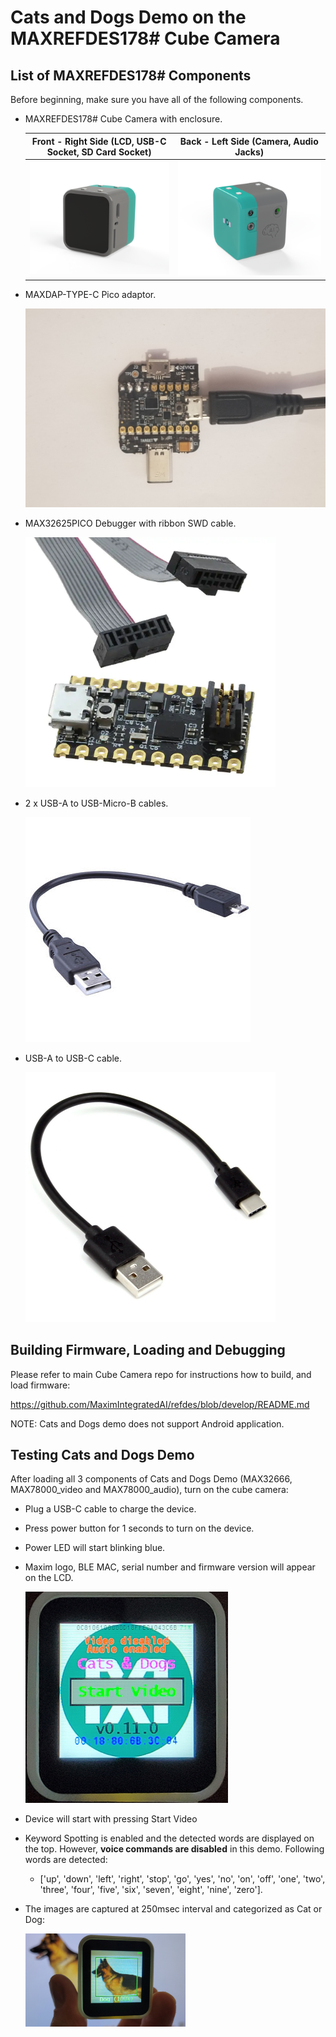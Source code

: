 

# Cats and Dogs Demo on the MAXREFDES178# Cube Camera

## List of MAXREFDES178# Components

Before beginning, make sure you have all of the following components.

  * MAXREFDES178# Cube Camera with enclosure.

    Front - Right Side (LCD, USB-C Socket, SD Card Socket) | Back - Left Side (Camera, Audio Jacks) 
    :-------------------------:|:-------------------------:
    ![](maxrefdes178_doc/mrd178_front.png) | ![](maxrefdes178_doc/mrd178_back.png) 

  * MAXDAP-TYPE-C Pico adaptor.

    ![](maxrefdes178_doc/maxdap_type_c.jpg)

  * MAX32625PICO Debugger with ribbon SWD cable.

    ![](maxrefdes178_doc/max32625pico.jpg)

  * 2 x USB-A to USB-Micro-B cables.

    ![](maxrefdes178_doc/usb-a_to_usb-micro-b.jpg)

  * USB-A to USB-C cable.

    ![](maxrefdes178_doc/usb-a_to_usb-type-c.jpg)

     



## Building Firmware, Loading and Debugging

Please refer to main Cube Camera repo for instructions how to build, and load firmware:

https://github.com/MaximIntegratedAI/refdes/blob/develop/README.md

NOTE: Cats and Dogs demo does not support Android application.



## Testing Cats and Dogs Demo

After loading all 3 components of Cats and Dogs Demo (MAX32666, MAX78000_video and MAX78000_audio), turn on the cube camera:

- Plug a USB-C cable to charge the device.

- Press power button for 1 seconds to turn on the device.

- Power LED will start blinking blue.

- Maxim logo, BLE MAC, serial number and firmware version will appear on the LCD.
  
  <img src="maxrefdes178_doc/intro.jpg" style="zoom:33%;" />

- Device will start with pressing Start Video

- Keyword Spotting is enabled and the detected words are displayed on the top. However, **voice commands are disabled** in this demo. Following words are detected:

  - ['up', 'down', 'left', 'right', 'stop', 'go', 'yes', 'no', 'on', 'off', 'one', 'two', 'three', 'four', 'five', 'six', 'seven', 'eight', 'nine', 'zero'].

- The images are captured at 250msec interval and categorized as Cat or Dog:

  <img src="maxrefdes178_doc/catsdogs.jpg" style="zoom:25%;" />

